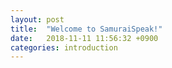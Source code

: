 ```yaml
---
layout: post
title:  "Welcome to SamuraiSpeak!"
date:   2018-11-11 11:56:32 +0900
categories: introduction
---
```


